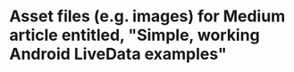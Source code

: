# Asset files (e.g. images) for Medium article entitled, "Simple, working Android LiveData examples"

